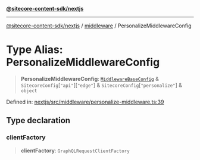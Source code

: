 [**@sitecore-content-sdk/nextjs**](../../README.md)

***

[@sitecore-content-sdk/nextjs](../../README.md) / [middleware](../README.md) / PersonalizeMiddlewareConfig

# Type Alias: PersonalizeMiddlewareConfig

> **PersonalizeMiddlewareConfig**: [`MiddlewareBaseConfig`](MiddlewareBaseConfig.md) & `SitecoreConfig`\[`"api"`\]\[`"edge"`\] & `SitecoreConfig`\[`"personalize"`\] & `object`

Defined in: [nextjs/src/middleware/personalize-middleware.ts:39](https://github.com/Sitecore/xmc-jss-dev/blob/692b154f482187bff433276bee9671bda23cfd11/packages/nextjs/src/middleware/personalize-middleware.ts#L39)

## Type declaration

### clientFactory

> **clientFactory**: `GraphQLRequestClientFactory`
